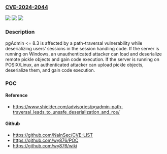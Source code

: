 ### [CVE-2024-2044](https://cve.mitre.org/cgi-bin/cvename.cgi?name=CVE-2024-2044)
![](https://img.shields.io/static/v1?label=Product&message=pgAdmin%204&color=blue)
![](https://img.shields.io/static/v1?label=Version&message=n%2Fa&color=blue)
![](https://img.shields.io/static/v1?label=Vulnerability&message=n%2Fa&color=brighgreen)

### Description

pgAdmin <= 8.3 is affected by a path-traversal vulnerability while deserializing users’ sessions in the session handling code. If the server is running on Windows, an unauthenticated attacker can load and deserialize remote pickle objects and gain code execution. If the server is running on POSIX/Linux, an authenticated attacker can upload pickle objects, deserialize them, and gain code execution.

### POC

#### Reference
- https://www.shielder.com/advisories/pgadmin-path-traversal_leads_to_unsafe_deserialization_and_rce/

#### Github
- https://github.com/NaInSec/CVE-LIST
- https://github.com/wy876/POC
- https://github.com/wy876/wiki

